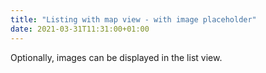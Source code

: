 ```yaml
---
title: "Listing with map view - with image placeholder"
date: 2021-03-31T11:31:00+01:00
---
```


Optionally, images can be displayed in the list view.
